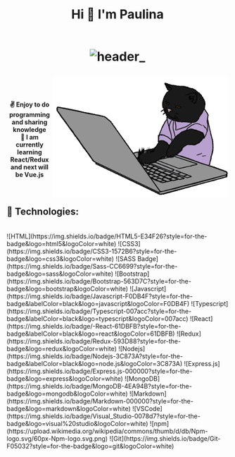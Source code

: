 
<h1 align="center">
Hi 👋 I'm Paulina
<br>
<br>

![header_](https://user-images.githubusercontent.com/86908540/218116840-8eeb6a44-3350-49ad-9b7e-d9ab572ffa20.png)
<br>

 <div>
 <img align='right' src="/.github/cat.gif" width="400" alt="cat">
</div> 
<br>
<h4 align="center">
✌️ Enjoy to do programming and sharing knowledge
<br>
🌱 I am currently learning React/Redux and next will be Vue.js
<br>
<br>
<br>

## 🔧 Technologies:
<br>
![HTML](https://img.shields.io/badge/HTML5-E34F26?style=for-the-badge&logo=html5&logoColor=white)
![CSS3](https://img.shields.io/badge/CSS3-1572B6?style=for-the-badge&logo=css3&logoColor=white)
![SASS Badge](https://img.shields.io/badge/Sass-CC6699?style=for-the-badge&logo=sass&logoColor=white)
![Bootstrap](https://img.shields.io/badge/Bootstrap-563D7C?style=for-the-badge&logo=bootstrap&logoColor=white)
![Javascript](https://img.shields.io/badge/Javascript-F0DB4F?style=for-the-badge&labelColor=black&logo=javascript&logoColor=F0DB4F)
![Typescript](https://img.shields.io/badge/Typescript-007acc?style=for-the-badge&labelColor=black&logo=typescript&logoColor=007acc)
![React](https://img.shields.io/badge/-React-61DBFB?style=for-the-badge&labelColor=black&logo=react&logoColor=61DBFB)
![Redux](https://img.shields.io/badge/Redux-593D88?style=for-the-badge&logo=redux&logoColor=white)
![Nodejs](https://img.shields.io/badge/Nodejs-3C873A?style=for-the-badge&labelColor=black&logo=node.js&logoColor=3C873A)
![Express.js](https://img.shields.io/badge/Express.js-000000?style=for-the-badge&logo=express&logoColor=white)
![MongoDB](https://img.shields.io/badge/MongoDB-4EA94B?style=for-the-badge&logo=mongodb&logoColor=white)
![Markdown](https://img.shields.io/badge/Markdown-000000?style=for-the-badge&logo=markdown&logoColor=white)
![VSCode](https://img.shields.io/badge/Visual_Studio-0078d7?style=for-the-badge&logo=visual%20studio&logoColor=white)
![npm](https://upload.wikimedia.org/wikipedia/commons/thumb/d/db/Npm-logo.svg/60px-Npm-logo.svg.png)
![Git](https://img.shields.io/badge/Git-F05032?style=for-the-badge&logo=git&logoColor=white)






